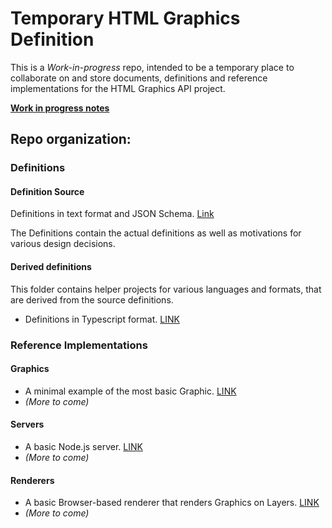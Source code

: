 # Temporary HTML Graphics Definition

This is a _Work-in-progress_ repo, intended to be a temporary place to collaborate on and store documents, definitions and reference implementations
for the HTML Graphics API project.

**[Work in progress notes](WIP-notes.md)**


## Repo organization:

### Definitions
#### Definition Source

Definitions in text format and JSON Schema. [Link](/definition/definition/README.md)

The Definitions contain the actual definitions as well as motivations for various design decisions.

#### Derived definitions
This folder contains helper projects for various languages and formats, that are derived from the source definitions.

* Definitions in Typescript format. [LINK](/definition/derived/typescript/README.md)

### Reference Implementations

#### Graphics
* A minimal example of the most basic Graphic. [LINK](/reference/graphics/minimal/README.md)
* _(More to come)_

#### Servers
* A basic Node.js server. [LINK](/reference/servers/nodejs-basic/README.md)
* _(More to come)_

#### Renderers
* A basic Browser-based renderer that renders Graphics on Layers. [LINK](/reference/renderers/browser-based-layered/README.md)
* _(More to come)_
